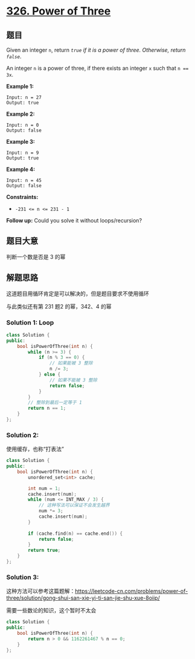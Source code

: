 # [326. Power of Three](https://leetcode.com/problems/power-of-three/)

## 题目

Given an integer `n`, return *`true` if it is a power of three. Otherwise, return `false`*.

An integer `n` is a power of three, if there exists an integer `x` such that `n == 3x`.

 

**Example 1:**

```
Input: n = 27
Output: true
```

**Example 2:**

```
Input: n = 0
Output: false
```

**Example 3:**

```
Input: n = 9
Output: true
```

**Example 4:**

```
Input: n = 45
Output: false
```

 

**Constraints:**

- `-231 <= n <= 231 - 1`

 

**Follow up:** Could you solve it without loops/recursion?

## 题目大意

判断一个数是否是 3 的幂

## 解题思路

这道题目用循环肯定是可以解决的，但是题目要求不使用循环

与此类似还有第 231 题2 的幂，342、4 的幂

### Solution 1: Loop

````c++
class Solution {
public:
    bool isPowerOfThree(int n) {
        while (n >= 3) {
            if (n % 3 == 0) {
                // 如果能被 3 整除
                n /= 3;
            } else {
                // 如果不能被 3 整除
                return false;
            }
        }
        // 整除到最后一定等于 1
        return n == 1;
    }
};
````

### Solution 2:

使用缓存，也称“打表法”

````c++
class Solution {
public:
    bool isPowerOfThree(int n) {
        unordered_set<int> cache;

        int num = 1;
        cache.insert(num);
        while (num <= INT_MAX / 3) {
            // 这种写法可以保证不会发生越界
            num *= 3;
            cache.insert(num);
        }
        
        if (cache.find(n) == cache.end()) {
            return false;
        }
        return true;
    }
};
````

### Solution 3:

这种方法可以参考这篇题解：https://leetcode-cn.com/problems/power-of-three/solution/gong-shui-san-xie-yi-ti-san-jie-shu-xue-8oiip/

需要一些数论的知识，这个暂时不太会

```c++
class Solution {
public:
    bool isPowerOfThree(int n) {
        return n > 0 && 1162261467 % n == 0;
    }
};
```

